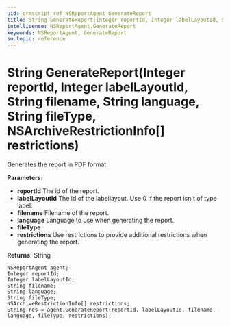 ```yaml
---
uid: crmscript_ref_NSReportAgent_GenerateReport
title: String GenerateReport(Integer reportId, Integer labelLayoutId, String filename, String language, String fileType, NSArchiveRestrictionInfo[] restrictions)
intellisense: NSReportAgent.GenerateReport
keywords: NSReportAgent, GenerateReport
so.topic: reference
---
```


# String GenerateReport(Integer reportId, Integer labelLayoutId, String filename, String language, String fileType, NSArchiveRestrictionInfo[] restrictions)

Generates the report in PDF format

**Parameters:**
 - **reportId** The id of the report.
 - **labelLayoutId** The id of the labellayout. Use 0 if the report isn't of type label.
 - **filename** Filename of the report.
 - **language** Language to use when generating the report.
 - **fileType** 
 - **restrictions** Use restrictions to provide additional restrictions when generating the report.

**Returns:** String

```crmscript
NSReportAgent agent;
Integer reportId;
Integer labelLayoutId;
String filename;
String language;
String fileType;
NSArchiveRestrictionInfo[] restrictions;
String res = agent.GenerateReport(reportId, labelLayoutId, filename, language, fileType, restrictions);
```

